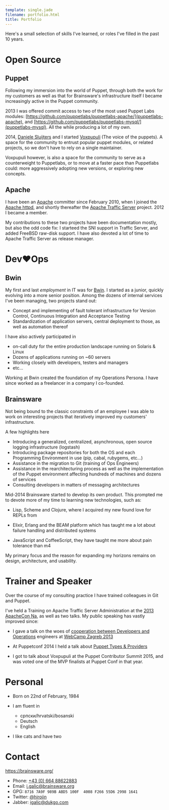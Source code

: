 ```yaml
---
template: single.jade
filename: portfolio.html
title: Portfolio
---
```


Here's a small selection of skills I've learned, or roles I've filled in the
past 10 years.


# Open Source

## Puppet

Following my immersion into the world of Puppet, through both the work for my
customers as well as that for Brainsware's infrastructure itself I became
increasingly active in the Puppet community.

2013 I was offered commit access to two of the most used Puppet Labs modules:
[https://github.com/puppetlabs/puppetlabs-apache/](puppetlabs-apache), and
[https://github.com/puppetlabs/puppetlabs-mysql/](puppetlabs-mysql).  All the
while producing a lot of my own.

2014, [Daniele Sluijters](https://twitter.com/daenney) and I started
[Voxpupuli](https://voxpupuli.org/) (The voice of the puppets). A space for the
community to entrust popular puppet modules, or related projects, so we don't
have to rely on a single maintainer.

Voxpupuli however, is also a space for the community to serve as a
counterweight to Puppetlabs, or to move at a faster pace than Puppetlabs could:
more aggressively adopting new versions, or exploring new concepts.

## Apache

I have been an [Apache](https://www.apache.org/) committer since February 2010,
when I joined the [Apache httpd](https://httpd.apache.org/), and shortly
thereafter the [Apache Traffic Server](https://trafficserver.apache.org/)
project. 2012 I became a member.

My contributions to these two projects have been documentation mostly, but also
the odd code fix: I starteed the SNI support in Traffic Server, and added
FreeBSD raw-disk support. I have also devoted a lot of time to Apache Traffic
Server as release manager.

# Dev♥Ops

## Bwin

My first and last *employment* in IT was for [Bwin](http://bwinparty.com/). I
started as a junior, quickly evolving into a more senior position. Among the
dozens of internal services I've been managing, two projects stand out:

-   Concept and implementing of fault tolerant infrastructure for Version
    Control, Continuous Integration and Acceptance Testing
-   Standardization of application servers, central deployment to those, as
    well as automation thereof

I have also actively participated in

-   on-call duty for the entire production landscape running on Solaris & Linux
-   Dozens of applications running on \~60 servers
-   Working closely with developers, testers and managers
-   etc…

Working at Bwin created the foundation of my Operations Persona. I have since
worked as a freelancer in a company I co-founded.

## Brainsware

Not being bound to the classic constraints of an employee I was able to work on
interesting projects that iteratively improved my customers' infrastructure.

A few highlights here

-   Introducing a generalized, centralized, asynchronous, open source logging
    infrastructure (logstash)
-   Introducing package repositories for both the OS and each Programming
    Environment in use (pip, cabal, rubygems, etc…)
-   Assistance in the migration to Git (training of Ops Engineers)
-   Assistance in the rearchitecturing process as well as the implementation of
    the Puppet environment affecting hundreds of machines and dozens of services
-   Consulting developers in matters of messaging architectures

Mid-2014 Brainsware started to develop its own product. This prompted me to
devote more of my time to learning new technologies, such as:

- Lisp, Scheme and Clojure, where I acquired my new found love for REPLs from

- Elixir, Erlang and the BEAM platform which has taught me a lot about failure
  handling and distributed systems

- JavaScript and CoffeeScript, they have taught me more about pain tolerance than m4

My primary focus and the reason for expanding my horizons remains on design,
architecture, and usability.

# Trainer and Speaker

Over the course of my consulting practice I have trained colleagues in Git and
Puppet.

I've held a Training on Apache Traffic Server Administration at the [2013
ApacheCon Na](http://na.apachecon.com/), as well as two talks. My public
speaking has vastly improved since:

* I gave a talk on the woes of [cooperation between Developers and
  Operations](https://speakerdeck.com/igalic/building-web-applications-for-the-high-scale)
  engineers at [WebCamp Zagreb 2013](http://2013.webcampzg.org/)

* At Puppetconf 2014 I held a talk about [Puppet Types &
  Providers](https://brainsware.org/blog/8-types-providers)

* I got to talk about Voxpupuli at the Puppet Contributor Summit 2015, and was
  voted one of the MVP finalists at Puppet Conf in that year.

# Personal


-   Born on 22nd of February, 1984
-   I am fluent in

    -   српски/hrvatski/bosanski
    -   Deutsch
    -   English

-   I like cats and have two

# Contact

https://brainsware.org/

-   Phone: [+43 (0) 664 88622883](tel:+4366488622883)
-   Email: [i.galic@brainsware.org](mailto:i.galic@brainsware.org)
-   GPG: `8716 7A9F 989B ABD5 100F  4008 F266 55D6 2998 1641`
-   Twitter: [@hirojin](https://twitter.com/hirojin)
-   Jabber: [igalic@dukgo.com](xmpp:igalic@dukgo.com)

